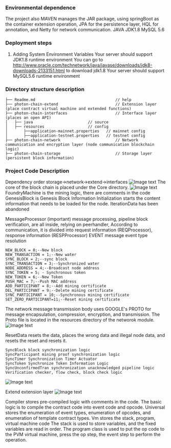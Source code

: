 ### Environmental dependence
The project also MAVEN manages the JAR package, using springBoot as the container extension operation, JPA for the persistence layer, HQL for annotation, and Netty for network communication.
JAVA JDK1.8
MySQL 5.6

### Deployment steps
1. Adding System Environment Variables
    Your server should support JDK1.8 runtime environment
	You can go to http://www.oracle.com/technetwork/java/javase/downloads/jdk8-downloads-2133151.html to download jdk1.8
	Your server should support MySQL5.6 runtime environment



### Directory structure description
	├── Readme.md                   				// help
	├── photon-chain-extend                         // Extension layer (place contract virtual machine and extended functions)
	├── photon-chain-interfaces                     // Interface layer (places an open API)
	│   ├── java						// source
	│   ├── resources                	// config 
	│  		├──application-mainnet.properties	// mainnet config
	│		├──application-testnet.properties	// testnet config		
	├── photon-chain-network						// Network communication and encryption layer (node communication blockchain logic)
	├── photon-chain-storage                        // Storage layer (persistent block information)

### Project Code Description
Dependency order  storage->network->extend->interfaces
![Image text](https://www-alphagdax-com.oss-cn-zhangjiakou.aliyuncs.com/2019/08/22/e87fbf59-75cf-48eb-b9af-c13f86eb1600.png)
The core of the block chain is placed under the Core directory.
![Image text](https://www-alphagdax-com.oss-cn-zhangjiakou.aliyuncs.com/2019/08/22/65f282d8-823f-45ce-a2ef-e93d370e887b.png)
FoundryMachine is the mining logic, there are comments in the code
GenesisBlock is Genesis Block Information
Initialization starts the content information that needs to be loaded for the node.
IterationData has been abandoned

MessageProcessor (important) message processing, pipeline block verification, are all inside, relying on peerhandler,
According to communication, it is divided into request information (REQProcessor), response information (RESPProcessor)
EVENT message event type resolution

	NEW_BLOCK = 0;--New block
	NEW_TRANSACTION = 1;--New water
	SYNC_BLOCK = 2;--sync block
	SYNC_TRANSACTION = 3;--Synchronized water
	NODE_ADDRESS = 4;--Broadcast node address
	SYNC_TOKEN = 5; - Synchronous token
	NEW_TOKEN = 6;--New Token
	PUSH_MAC = 7;--Push MAC address
	ADD_PARTICIPANT = 8;--Add mining certificate
	DEL_PARTICIPANT = 9;--Delete mining certificate
	SYNC_PARTICIPANT = 10;--Synchronous mining certificate
	SET_ZERO_PARTICIPANT=11;--Reset mining certificate

The network message transmission body uses GOOGLE's PROTO for message encapsulation, compression, encryption, and transmission.
The Proto file is located in the resources directory of the networok module.
![Image text](https://www-alphagdax-com.oss-cn-zhangjiakou.aliyuncs.com/2019/08/22/6a3c4e72-5ee1-492d-931b-5c8139adcb91.png)

ResetData resets the data, places the wrong data and illegal node data, and resets the reset and resets it.

	SyncBlock block synchronization logic
	SyncParticipant mining proof synchronization logic
	SyncTimer Synchronization Timer Actuator
	SyncToken Synchronize Token Information Logic
	SyncUnconfirmedTran synchronization unacknowledged pipeline logic
	Verification checker, flow check, block check logic
![Image text](https://www-alphagdax-com.oss-cn-zhangjiakou.aliyuncs.com/2019/08/22/bfd1dae0-e4eb-45f9-a6bf-32ce30d02316.png)

Extend extension layer
![Image text](https://www-alphagdax-com.oss-cn-zhangjiakou.aliyuncs.com/2019/08/22/b0974f84-4277-4ac9-a081-8addd9bbe30a.png)

Compiler stores pre-compiled logic with comments in the code. The basic logic is to compile the contract code into event code and opcode.
Universal stores the enumeration of event types, enumeration of opcodes, and enumeration of template contract types.
Vm stores the stack, program, virtual machine code
The stack is used to store variables, and the fixed variables are read in order.
The program class is used to put the op code to the PVM virtual machine, press the op step, the event step to perform the operation.
